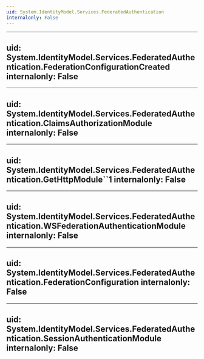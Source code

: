 ```yaml
---
uid: System.IdentityModel.Services.FederatedAuthentication
internalonly: False
---
```


---
uid: System.IdentityModel.Services.FederatedAuthentication.FederationConfigurationCreated
internalonly: False
---

---
uid: System.IdentityModel.Services.FederatedAuthentication.ClaimsAuthorizationModule
internalonly: False
---

---
uid: System.IdentityModel.Services.FederatedAuthentication.GetHttpModule``1
internalonly: False
---

---
uid: System.IdentityModel.Services.FederatedAuthentication.WSFederationAuthenticationModule
internalonly: False
---

---
uid: System.IdentityModel.Services.FederatedAuthentication.FederationConfiguration
internalonly: False
---

---
uid: System.IdentityModel.Services.FederatedAuthentication.SessionAuthenticationModule
internalonly: False
---
